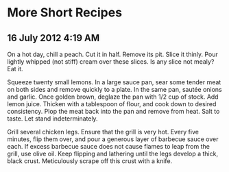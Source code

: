 # More Short Recipes
## 16 July 2012 4:19 AM

On a hot day, chill a peach. Cut it in half. Remove its pit. Slice it thinly. Pour lightly whipped (not stiff) cream over these slices. Is any slice not mealy? Eat it.

Squeeze twenty small lemons. In a large sauce pan, sear some tender meat on both sides and remove quickly to a plate. In the same pan, sautée onions and garlic. Once golden brown, deglaze the pan with 1/2 cup of stock. Add lemon juice. Thicken with a tablespoon of flour, and cook down to desired consistency. Plop the meat back into the pan and remove from heat. Salt to taste. Let stand indeterminately.

Grill several chicken legs. Ensure that the grill is very hot. Every five minutes, flip them over, and pour a generous layer of barbecue sauce over each. If excess barbecue sauce does not cause flames to leap from the grill, use olive oil. Keep flipping and lathering until the legs develop a thick, black crust. Meticulously scrape off this crust with a knife.